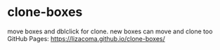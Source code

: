 # clone-boxes
move boxes and dblclick for clone. new boxes can move and clone too
GitHub Pages: https://lizacoma.github.io/clone-boxes/
